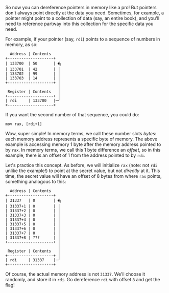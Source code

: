 So now you can dereference pointers in memory like a pro!
But pointers don't always point directly at the data you need.
Sometimes, for example, a pointer might point to a collection of data (say, an entire book), and you'll need to reference partway into this collection for the specific data you need.

For example, if your pointer (say, `rdi`) points to a sequence of numbers in memory, as so:

```none
  Address | Contents
+--------------------+
| 133700  | 50       |🭮╮
| 133701  | 42       | │
| 133702  | 99       | │
| 133703  | 14       | │
+--------------------+ │
                       │
 Register | Contents   │
+--------------------+ │
| rdi     | 133700   |─╯
+--------------------+
```


If you want the second number of that sequence, you could do:

```assembly
mov rax, [rdi+1]
```

Wow, super simple!
In memory terms, we call these number slots _bytes_: each memory address represents a specific byte of memory.
The above example is accessing memory 1 byte after the memory address pointed to by `rax`.
In memory terms, we call this 1 byte difference an _offset_, so in this example, there is an offset of 1 from the address pointed to by `rdi`.

Let's practice this concept.
As before, we will initialize `rax` (note: not `rdi` unlike the example!) to point at the secret value, but not _directly_ at it.
This time, the secret value will have an offset of 8 bytes from where `rax` points, something analogous to this:

```none
  Address | Contents
+--------------------+
| 31337   | 0        |🭮╮
| 31337+1 | 0        | │
| 31337+2 | 0        | │
| 31337+3 | 0        | │
| 31337+4 | 0        | │
| 31337+5 | 0        | │
| 31337+6 | 0        | │
| 31337+7 | 0        | │
| 31337+8 | ???      | │
+--------------------+ │
                       │
 Register | Contents   │
+--------------------+ │
| rdi     | 31337    |─╯
+--------------------+
```

Of course, the actual memory address is not `31337`.
We'll choose it randomly, and store it in `rdi`.
Go dereference `rdi` with offset `8` and get the flag!
